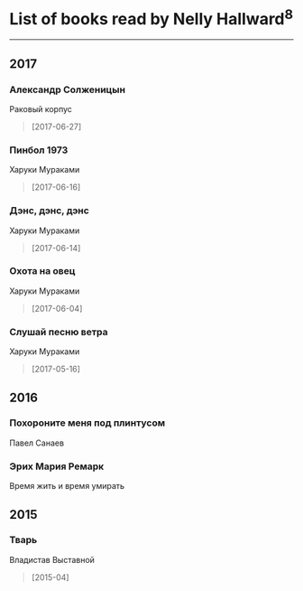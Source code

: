 # List of books read by Nelly Hallward<sup>8</sup>
---

## 2017

### Александр Солженицын
Раковый корпус
> [2017-06-27] 


### Пинбол 1973
Харуки Мураками
> [2017-06-16] 


### Дэнс, дэнс, дэнс
Харуки Мураками
> [2017-06-14] 


### Охота на овец
Харуки Мураками
> [2017-06-04] 


### Слушай песню ветра
Харуки Мураками
> [2017-05-16] 



## 2016

### Похороните меня под плинтусом
Павел Санаев


### Эрих Мария Ремарк
Время жить и время умирать



## 2015

### Тварь
Владистав Выставной
> [2015-04] 




